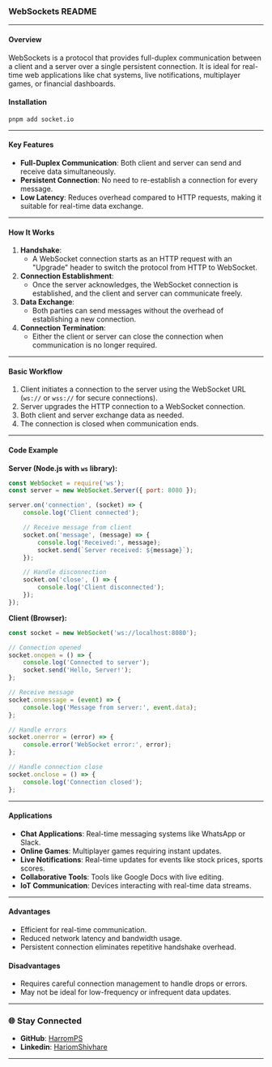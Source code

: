 ### WebSockets README

---

#### **Overview**
WebSockets is a protocol that provides full-duplex communication between a client and a server over a single persistent connection. It is ideal for real-time web applications like chat systems, live notifications, multiplayer games, or financial dashboards.

#### **Installation**
```code
pnpm add socket.io
```
---

#### **Key Features**
- **Full-Duplex Communication**: Both client and server can send and receive data simultaneously.
- **Persistent Connection**: No need to re-establish a connection for every message.
- **Low Latency**: Reduces overhead compared to HTTP requests, making it suitable for real-time data exchange.

---

#### **How It Works**
1. **Handshake**: 
   - A WebSocket connection starts as an HTTP request with an "Upgrade" header to switch the protocol from HTTP to WebSocket.
2. **Connection Establishment**:
   - Once the server acknowledges, the WebSocket connection is established, and the client and server can communicate freely.
3. **Data Exchange**:
   - Both parties can send messages without the overhead of establishing a new connection.
4. **Connection Termination**:
   - Either the client or server can close the connection when communication is no longer required.

---

#### **Basic Workflow**
1. Client initiates a connection to the server using the WebSocket URL (`ws://` or `wss://` for secure connections).
2. Server upgrades the HTTP connection to a WebSocket connection.
3. Both client and server exchange data as needed.
4. The connection is closed when communication ends.

---

#### **Code Example**

**Server (Node.js with `ws` library):**
```javascript
const WebSocket = require('ws');
const server = new WebSocket.Server({ port: 8080 });

server.on('connection', (socket) => {
    console.log('Client connected');

    // Receive message from client
    socket.on('message', (message) => {
        console.log('Received:', message);
        socket.send(`Server received: ${message}`);
    });

    // Handle disconnection
    socket.on('close', () => {
        console.log('Client disconnected');
    });
});
```

**Client (Browser):**
```javascript
const socket = new WebSocket('ws://localhost:8080');

// Connection opened
socket.onopen = () => {
    console.log('Connected to server');
    socket.send('Hello, Server!');
};

// Receive message
socket.onmessage = (event) => {
    console.log('Message from server:', event.data);
};

// Handle errors
socket.onerror = (error) => {
    console.error('WebSocket error:', error);
};

// Handle connection close
socket.onclose = () => {
    console.log('Connection closed');
};
```

---

#### **Applications**
- **Chat Applications**: Real-time messaging systems like WhatsApp or Slack.
- **Online Games**: Multiplayer games requiring instant updates.
- **Live Notifications**: Real-time updates for events like stock prices, sports scores.
- **Collaborative Tools**: Tools like Google Docs with live editing.
- **IoT Communication**: Devices interacting with real-time data streams.

---

#### **Advantages**
- Efficient for real-time communication.
- Reduced network latency and bandwidth usage.
- Persistent connection eliminates repetitive handshake overhead.

#### **Disadvantages**
- Requires careful connection management to handle drops or errors.
- May not be ideal for low-frequency or infrequent data updates.

---

### 🌐 Stay Connected

- **GitHub**: [HarromPS](https://github.com/HarromPS/)
- **Linkedin**: [HariomShivhare](https://www.linkedin.com/in/hariom-shivhare-a32803290/)

---